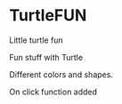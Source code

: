 # TurtleFUN
Little turtle fun 



Fun stuff with Turtle

Different colors and shapes.

On click function added
